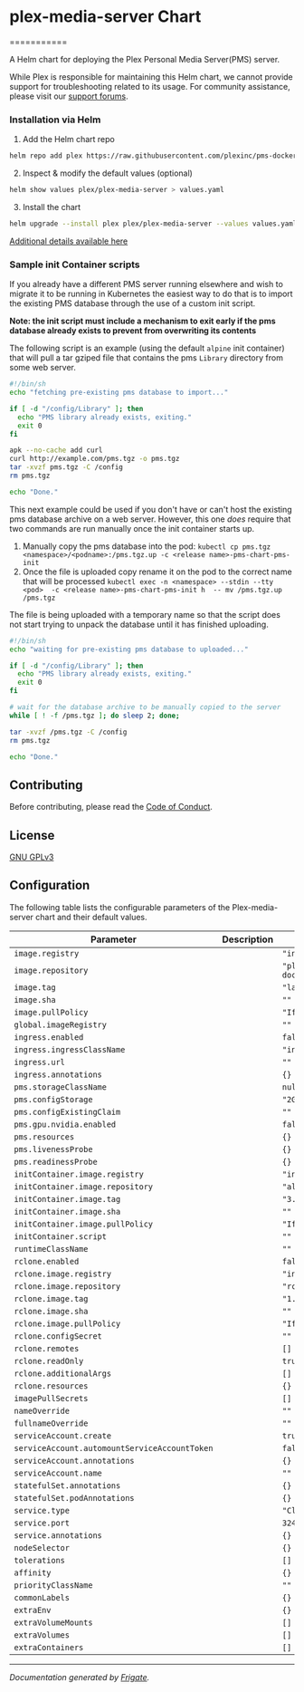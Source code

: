 # plex-media-server Chart
===========

A Helm chart for deploying the Plex Personal Media Server(PMS) server.

While Plex is responsible for maintaining this Helm chart, we cannot provide support for troubleshooting related to its usage. For community assistance, please visit our [support forums](https://forums.plex.tv/).

### Installation via Helm

1. Add the Helm chart repo

```bash
helm repo add plex https://raw.githubusercontent.com/plexinc/pms-docker/gh-pages
```

2. Inspect & modify the default values (optional)

```bash
helm show values plex/plex-media-server > values.yaml
```

3. Install the chart

```bash
helm upgrade --install plex plex/plex-media-server --values values.yaml
```

[Additional details available here](https://www.plex.tv/blog/plex-pro-week-23-a-z-on-k8s-for-plex-media-server/)

### Sample init Container scripts

If you already have a different PMS server running elsewhere and wish to migrate it to be running in Kubernetes
the easiest way to do that is to import the existing PMS database through the use of a custom init script.

**Note: the init script must include a mechanism to exit early if the pms database already exists to prevent from overwriting its contents**

The following script is an example (using the default `alpine` init container) that will pull
a tar gziped file that contains the pms `Library` directory from some web server.

```sh
#!/bin/sh
echo "fetching pre-existing pms database to import..."

if [ -d "/config/Library" ]; then
  echo "PMS library already exists, exiting."
  exit 0
fi

apk --no-cache add curl
curl http://example.com/pms.tgz -o pms.tgz
tar -xvzf pms.tgz -C /config
rm pms.tgz

echo "Done."
```

This next example could be used if you don't have or can't host the existing pms database archive on a web server.
However, this one _does_ require that two commands are run manually once the init container starts up.

1. Manually copy the pms database into the pod: `kubectl cp pms.tgz <namespace>/<podname>:/pms.tgz.up -c <release name>-pms-chart-pms-init`
2. Once the file is uploaded copy rename it on the pod to the correct name that will be processed `kubectl exec -n <namespace> --stdin --tty <pod>  -c <release name>-pms-chart-pms-init h  -- mv /pms.tgz.up /pms.tgz`

The file is being uploaded with a temporary name so that the script does not start trying to unpack the database until it has finished uploading.

```sh
#!/bin/sh
echo "waiting for pre-existing pms database to uploaded..."

if [ -d "/config/Library" ]; then
  echo "PMS library already exists, exiting."
  exit 0
fi

# wait for the database archive to be manually copied to the server
while [ ! -f /pms.tgz ]; do sleep 2; done;

tar -xvzf /pms.tgz -C /config
rm pms.tgz

echo "Done."
```

## Contributing

Before contributing, please read the [Code of Conduct](../../CODE_OF_CONDUCT.md).

## License

[GNU GPLv3](./LICENSE)

## Configuration

The following table lists the configurable parameters of the Plex-media-server chart and their default values.

| Parameter                | Description             | Default        |
| ------------------------ | ----------------------- | -------------- |
| `image.registry` |  | `"index.docker.io"` |
| `image.repository` |  | `"plexinc/pms-docker"` |
| `image.tag` |  | `"latest"` |
| `image.sha` |  | `""` |
| `image.pullPolicy` |  | `"IfNotPresent"` |
| `global.imageRegistry` |  | `""` |
| `ingress.enabled` |  | `false` |
| `ingress.ingressClassName` |  | `"ingress-nginx"` |
| `ingress.url` |  | `""` |
| `ingress.annotations` |  | `{}` |
| `pms.storageClassName` |  | `null` |
| `pms.configStorage` |  | `"2Gi"` |
| `pms.configExistingClaim` |  | `""` |
| `pms.gpu.nvidia.enabled` |  | `false` |
| `pms.resources` |  | `{}` |
| `pms.livenessProbe` |  | `{}` |
| `pms.readinessProbe` |  | `{}` |
| `initContainer.image.registry` |  | `"index.docker.io"` |
| `initContainer.image.repository` |  | `"alpine"` |
| `initContainer.image.tag` |  | `"3.18.0"` |
| `initContainer.image.sha` |  | `""` |
| `initContainer.image.pullPolicy` |  | `"IfNotPresent"` |
| `initContainer.script` |  | `""` |
| `runtimeClassName` |  | `""` |
| `rclone.enabled` |  | `false` |
| `rclone.image.registry` |  | `"index.docker.io"` |
| `rclone.image.repository` |  | `"rclone/rclone"` |
| `rclone.image.tag` |  | `"1.62.2"` |
| `rclone.image.sha` |  | `""` |
| `rclone.image.pullPolicy` |  | `"IfNotPresent"` |
| `rclone.configSecret` |  | `""` |
| `rclone.remotes` |  | `[]` |
| `rclone.readOnly` |  | `true` |
| `rclone.additionalArgs` |  | `[]` |
| `rclone.resources` |  | `{}` |
| `imagePullSecrets` |  | `[]` |
| `nameOverride` |  | `""` |
| `fullnameOverride` |  | `""` |
| `serviceAccount.create` |  | `true` |
| `serviceAccount.automountServiceAccountToken` |  | `false` |
| `serviceAccount.annotations` |  | `{}` |
| `serviceAccount.name` |  | `""` |
| `statefulSet.annotations` |  | `{}` |
| `statefulSet.podAnnotations` |  | `{}` |
| `service.type` |  | `"ClusterIP"` |
| `service.port` |  | `32400` |
| `service.annotations` |  | `{}` |
| `nodeSelector` |  | `{}` |
| `tolerations` |  | `[]` |
| `affinity` |  | `{}` |
| `priorityClassName` |  | `""` |
| `commonLabels` |  | `{}` |
| `extraEnv` |  | `{}` |
| `extraVolumeMounts` |  | `[]` |
| `extraVolumes` |  | `[]` |
| `extraContainers` |  | `[]` |

---
_Documentation generated by [Frigate](https://frigate.readthedocs.io)._
